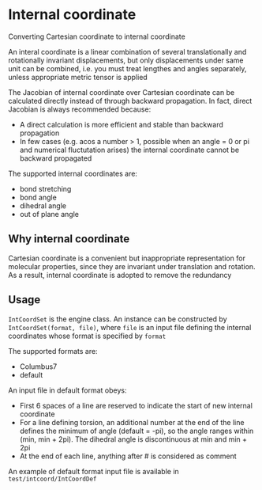 # Internal coordinate
Converting Cartesian coordinate to internal coordinate

An interal coordinate is a linear combination of several translationally and rotationally invariant displacements, but only displacements under same unit can be combined, i.e. you must treat lengthes and angles separately, unless appropriate metric tensor is applied

The Jacobian of internal coordinate over Cartesian coordinate can be calculated directly instead of through backward propagation. In fact, direct Jacobian is always recommended because:
* A direct calculation is more efficient and stable than backward propagation
* In few cases (e.g. acos a number > 1, possible when an angle = 0 or pi and numerical fluctutation arises) the internal coordinate cannot be backward propagated

The supported internal coordinates are:
* bond stretching
* bond angle
* dihedral angle
* out of plane angle

## Why internal coordinate
Cartesian coordinate is a convenient but inappropriate representation for molecular properties, since they are invariant under translation and rotation. As a result, internal coordinate is adopted to remove the redundancy

## Usage
`IntCoordSet` is the engine class. An instance can be constructed by `IntCoordSet(format, file)`, where `file` is an input file defining the internal coordinates whose format is specified by `format`

The supported formats are:
* Columbus7
* default

An input file in default format obeys:
* First 6 spaces of a line are reserved to indicate the start of new internal coordinate
* For a line defining torsion, an additional number at the end of the line defines the minimum of angle (default = -pi), so the angle ranges within (min, min + 2pi). The dihedral angle is discontinuous at min and min + 2pi
* At the end of each line, anything after # is considered as comment

An example of default format input file is available in `test/intcoord/IntCoordDef`